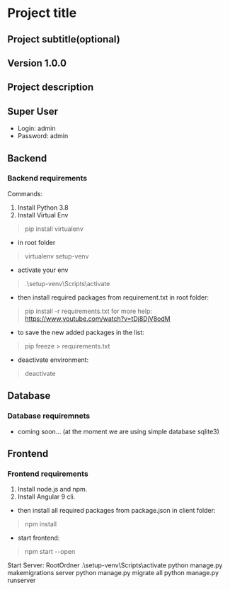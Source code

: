 # Project title

## Project subtitle(optional)

## Version 1.0.0

## Project description

## Super User

- Login: admin
- Password: admin

## Backend

### Backend requirements

Commands:

1. Install Python 3.8
2. Install Virtual Env

> pip install virtualenv

- in root folder

> virtualenv setup-venv

- activate your env

> .\setup-venv\Scripts\activate

- then install required packages from requirement.txt in root folder:

> pip install -r requirements.txt
for more help: <https://www.youtube.com/watch?v=tDj8DjV8odM>

- to save the new added packages in the list:

> pip freeze > requirements.txt

- deactivate environment:

> deactivate

## Database

### Database requiremnets

- coming soon... (at the moment we are using simple database sqlite3)

## Frontend

### Frontend requirements

1. Install node.js and npm.
2. Install Angular 9 cli.

- then install all required packages from package.json in client folder:

> npm install

- start frontend:

> npm start --open

Start Server:
	RootOrdner .\setup-venv\Scripts\activate
	python manage.py makemigrations server
	python manage.py migrate all
	python manage.py runserver
